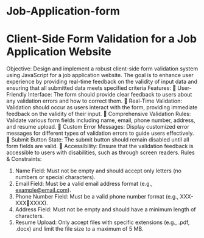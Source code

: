# Job-Application-form

# Client-Side Form Validation for a Job Application Website

<p2>Objective: </p2>
Design and implement a robust client-side form validation system using 
JavaScript for a job application website. The goal is to enhance user experience by 
providing real-time feedback on the validity of input data and ensuring that all 
submitted data meets specified criteria
Features:
 User-Friendly Interface: The form should provide clear feedback to users 
about any validation errors and how to correct them.
 Real-Time Validation: Validation should occur as users interact with the 
form, providing immediate feedback on the validity of their input.
 Comprehensive Validation Rules: Validate various form fields including 
name, email, phone number, address, and resume upload.
 Custom Error Messages: Display customized error messages for different 
types of validation errors to guide users effectively.
 Submit Button State: The submit button should remain disabled until all form 
fields are valid.
 Accessibility: Ensure that the validation feedback is accessible to users with 
disabilities, such as through screen readers.
Rules & Constraints:
1. Name Field: Must not be empty and should accept only letters (no numbers 
or special characters).
2. Email Field: Must be a valid email address format (e.g., 
example@email.com).
3. Phone Number Field: Must be a valid phone number format (e.g., XXX-XXXXXXX).
4. Address Field: Must not be empty and should have a minimum length of 
characters.
5. Resume Upload: Only accept files with specific extensions (e.g., .pdf, .docx) 
and limit the file size to a maximum of 5 MB.
